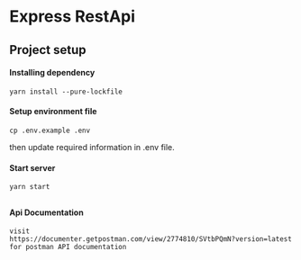 # Express RestApi

## Project setup
#### Installing dependency
```
yarn install --pure-lockfile 
```
#### Setup environment file
```
cp .env.example .env
```
then update required information in .env file.


#### Start server
```
yarn start
```
##
#### Api Documentation
```
visit
https://documenter.getpostman.com/view/2774810/SVtbPQmN?version=latest
for postman API documentation
```



